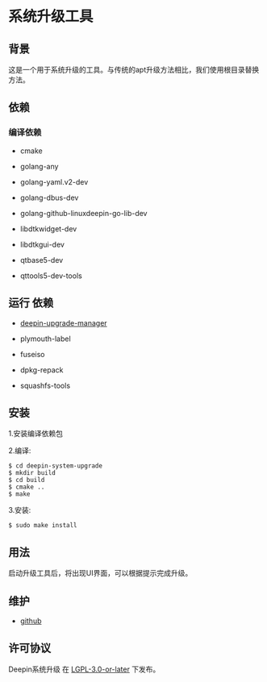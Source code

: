 # 系统升级工具

## 背景

这是一个用于系统升级的工具。与传统的apt升级方法相比，我们使用根目录替换方法。

## 依赖

### 编译依赖

* cmake

* golang-any

* golang-yaml.v2-dev

* golang-dbus-dev

* golang-github-linuxdeepin-go-lib-dev
* libdtkwidget-dev

* libdtkgui-dev

* qtbase5-dev

* qttools5-dev-tools



## 运行 依赖

* [deepin-upgrade-manager](https://github.com/linuxdeepin/deepin-upgrade-manager)

* plymouth-label

* fuseiso

* dpkg-repack

* squashfs-tools

  

## 安装

1.安装编译依赖包

2.编译:

```
$ cd deepin-system-upgrade
$ mkdir build
$ cd build
$ cmake ..
$ make
```

3.安装:

```
$ sudo make install
```



## 用法

启动升级工具后，将出现UI界面，可以根据提示完成升级。

## 维护

* [github](https://github.com/l631197874)


## 许可协议

Deepin系统升级 在 [LGPL-3.0-or-later](LICENSE) 下发布。